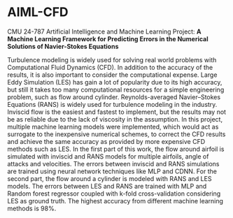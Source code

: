 # AIML-CFD
CMU 24-787 Artificial Intelligence and Machine Learning Project: **A Machine Learning Framework for Predicting Errors in the Numerical Solutions of Navier-Stokes Equations**

Turbulence modeling is widely used for solving real world problems with Computational Fluid Dynamics (CFD). In addition to the accuracy of the results, it is also important to consider the computational expense. Large Eddy Simulation (LES) has gain a lot of popularity due to its high accuracy, but still it takes too many computational resources for a simple engineering problem, such as flow around cylinder. Reynolds-averaged Navier–Stokes Equations (RANS) is widely used for turbulence modeling in the industry. Inviscid flow is the easiest and fastest to implement, but the results may not be as reliable due to the lack of viscosity in the assumption. In this project, multiple machine learning models were implemented, which would act as surrogate to the inexpensive numerical schemes, to correct the CFD results and achieve the same accuracy as provided by more expensive CFD methods such as LES. In the first part of this work, the flow around airfoil is simulated with inviscid and RANS models for multiple airfoils, angle of attacks and velocities. The errors between inviscid and RANS simulations are trained using neural network techniques like MLP and CDNN. For the second part, the flow around a cylinder is modeled with RANS and LES models. The errors between LES and RANS are trained with MLP and Random forest regressor coupled with k-fold cross-validation considering LES as ground truth. The highest accuracy from different machine learning methods is 98%.
